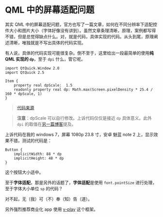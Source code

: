 # QML 中的屏幕适配问题

其实 QML 中的屏幕适配问题，官方也写了一篇文章，如何在不同分辨率下适配控件大小和图片大小（字体好像没有讲到）。虽然文章条理清晰，原理，案例都写得不错，但是总觉得缺点什么。对，就是代码，具体实现的代码。从头到尾，原理阐述清晰，唯独就是不写出具体的代码实现。

有人说，具体的代码实现可能很复杂。倒不至于，这里给出一段最简单的使用**纯 QML 实现的 `dp`**，至于 `dpi` 什么，管它呢。

```
import QtQuick.Window 2.0
import QtQuick 2.5

Item {
    property real dpScale:  1.5
    readonly property real dp: Math.max(Screen.pixelDensity * 25.4 / 160 * dpScale, 1)
}
```

> [代码来源](https://github.com/qyvlik/Sparrow.2/blob/master/src/Sparrow/Private/Container.qml#L25)

> **注意**：dpScale 可以自行修改。上诉代码仅仅是接近 `dp` 具体意义。此外 `dpi` 的取值在[另一篇博客](http://blog.csdn.net/qyvlik/article/details/51226005#t1)提及。

上诉代码在我的 windows 7，屏幕 1080p 23.8 寸，安卓 魅蓝 note 2 上，显示效果不错，测试的代码是：

```
Button {
    implicitWidth: 88 * dp
    implicitHeight: 48 * dp
}
```

这个按钮大小适中。

至于**字体适配**，那是另外的话题了，**字体适配**是使用 `font.pointSize` 进行处理，至于字体大小单位 `sp` 的代码？

对不起，无（我）可（不）奉（知）告（道）。

另外强烈推荐商业化 app 使用 [v-play](http://v-play.net/) 这个框架。